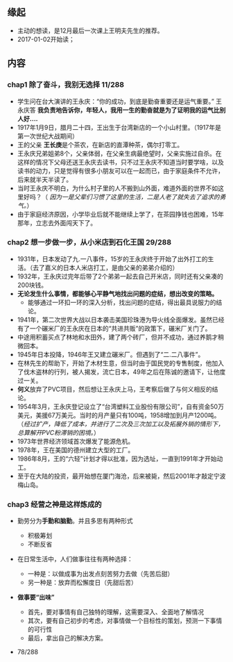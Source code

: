 ##  缘起
+ 主动的想读，是12月最后一次课上王明夫先生的推荐。
+ 2017-01-02开始读；

##  内容
###  chap1 除了奋斗，我别无选择  11/288
+ 学生问在台大演讲的王永庆：“你的成功，到底是勤奋重要还是运气重要。” 王永庆答 **我负责地告诉你，年轻人，我用一生的勤奋就是为了证明我的运气比别人好....**
+ 1917年1月9日，腊月二十四，王出生于台湾新店的一个小山村里。（1917年是第一次世纪大战期间）
+ 王的父亲 **王长庚**是个茶农，在新店的直潭种茶，偶尔打零工。
+ 王永庆兄弟姐弟8个，父亲体弱，在父亲生病最绝望时，父亲实施过自杀。在这样的情况下父母还送王永庆去读书，只不过王永庆不知道当时要学啥，以及读书的动力，只是觉得有很多小朋友可以在一起而已，由于家庭条件不允许，后来就半天半读了。
+ 当时王永庆不明白，为什么村子里的人不搬到山外面，难道外面的世界不如这里好吗？（ *因为一是父辈们习惯了这里的生活，二是人老了就失去了追求的勇气。*）
+ 由于家庭经济原因，小学毕业后就不能继续上学了，在茶园挣钱也困难，15年那年，立志去外面闯天下了。

###  chap2 想一步做一步，从小米店到石化王国  29/288
+ 1931年，日本发动了九.一八事件，15岁的王永庆终于开始了出外打工的生活。（去了嘉义的日本人米店打工，是由父亲的弟弟介绍的）
+ 1932年，王永庆过完年后带了2个弟弟一起去自己开米店，同时还有父亲凑的200块钱。
+ **无论发生什么事情，都能够心平静气地找出问题的症结，想出改变的策略。**
	+ 能够通过一环扣一环的深入分析，找出问题的症结，得出最具说服力的结论。
+ 1941年，第二次世界大战以日本袭击美国珍珠港为导火线全面爆发。虽然已经有了一个碾米厂的王永庆在日本的“共进共贩”的政策下，碾米厂关门了。
+ 中途用积蓄买点了林地和水田外，建了两个砖厂，但并不成功，通过养鹅才稍微回本。
+ 1945年日本投降，1946年王又建立碾米厂。但遇到了“二.二八事件”。
+ 在林先生的帮助下，开始了木材生意，但当时由于国民党的专售制度，他加入了伐木盗林的行列，被人揭发，流亡日本，49年之后在陈诚的邀请下，让他度过一关。
+ **何义**放弃了PVC项目，然后想让王永庆上马，王考察后做了与何义相反的结论。
+ 1954年3月，王永庆登记设立了“台湾塑料工业股份有限公司”，自有资金50万美元，美援67万美元。当时的月产量只有100吨，1958增加到月产1200吨。（*经过扩产，降低了成本，并进行了二次及三次加工以及拓展外销的情形下，总算解开PVC粉滞销的困境。*）
+ 1973年世界经济领域首次爆发了能源危机。
+ 1978年，王在美国的德州建立大型的工厂。
+ 1986年8月，王的“六轻”计划才得以批准，因为选址，一直到1991年才开始动工。
+ 至于在大陆的投资，最开始想在厦门海沧，后来被毙，然后2001年才敲定宁波梅山岛。

###  chap3 经营之神是这样炼成的
+ 勤劳分为**手勤和脑勤**。并且多思有两种形式
	+ 积极筹划
	+ 不断反省
+ 在日常生活中，人们做事往往有两种选择：
	+ 一种是：以做成事为出发点刻苦努力去做（先苦后甜）
	+ 另一种是：放弃而松懈度日（先甜后苦）
+ **做事要“出味”**
	+ 首先，要对事情有自己独特的理解，这需要深入、全面地了解情况
	+ 其次，要有自己初步的考虑，对事情做一个目标性的策划，预测一下事情的可行性
	+ 最后，拿出自己的解决方案。

+ 78/288